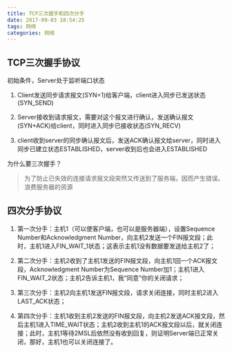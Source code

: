 ```yaml
---
title: TCP三次握手和四次分手
date: 2017-09-03 18:54:25
tags: 网络
categories: 网络
---
```


## TCP三次握手协议

初始条件，Server处于监听端口状态

1. Client发送同步请求报文(SYN=1)给客户端，client进入同步已发送状态(SYN_SEND)

2. Server接收到请求报文，需要对这个报文进行确认，发送确认报文(SYN+ACK)给client，同时进入同步已接收状态(SYN_RECV)

3. client收到server的同步确认报文后，发送ACK确认报文给server，同时进入同步已建立状态ESTABLISHED，server收到后也会进入ESTABLISHED

为什么要三次握手？

> 为了防止已失效的连接请求报文段突然又传送到了服务端，因而产生错误。浪费服务器的资源

## 四次分手协议

1. 第一次分手：主机1（可以使客户端，也可以是服务器端），设置Sequence Number和Acknowledgment Number，向主机2发送一个FIN报文段；此时，主机1进入FIN_WAIT_1状态；这表示主机1没有数据要发送给主机2了；

2. 第二次分手：主机2收到了主机1发送的FIN报文段，向主机1回一个ACK报文段，Acknowledgment Number为Sequence Number加1；主机1进入FIN_WAIT_2状态；主机2告诉主机1，我“同意”你的关闭请求；

3. 第三次分手：主机2向主机1发送FIN报文段，请求关闭连接，同时主机2进入LAST_ACK状态；

4. 第四次分手：主机1收到主机2发送的FIN报文段，向主机2发送ACK报文段，然后主机1进入TIME_WAIT状态；主机2收到主机1的ACK报文段以后，就关闭连接；此时，主机1等待2MSL后依然没有收到回复，则证明Server端已正常关闭，那好，主机1也可以关闭连接了。